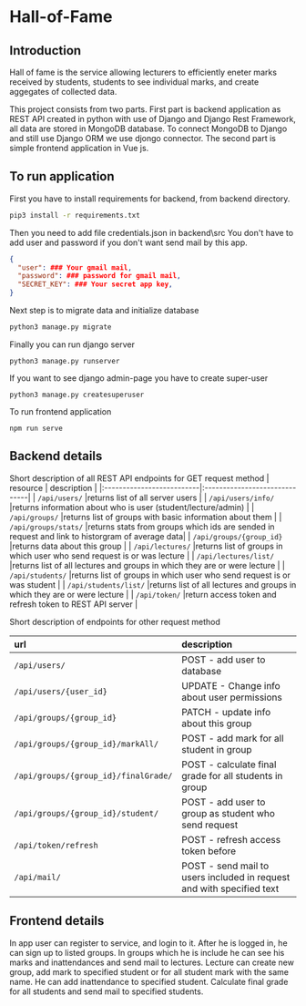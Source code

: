 # Hall-of-Fame

## Introduction

Hall of fame is the service allowing lecturers to efficiently eneter marks received by students, students to see individual marks, and create aggegates of collected data.

This project consists from two parts. First part is backend application as REST API created in python with use of Django and Django Rest Framework, all data are stored in MongoDB database. To connect MongoDB to Django and still use Django ORM we use djongo connector. The second part is simple frontend application in Vue js.

## To run application

First you have to install requirements for backend, from backend directory.

```bash
pip3 install -r requirements.txt
```

Then you need to add file credentials.json in backend\src
You don't have to add user and password if you don't want send mail by this app.
```json
{
  "user": ### Your gmail mail,
  "password": ### password for gmail mail,
  "SECRET_KEY": ### Your secret app key,
}
```
Next step is to migrate data and initialize database

```python
python3 manage.py migrate
```

Finally you can run django server
```
python3 manage.py runserver
```

If you want to see django admin-page you have to create super-user
```
python3 manage.py createsuperuser
```

To run frontend application
```npm
npm run serve
```

## Backend details

Short description of all REST API endpoints for GET request method
| resource                  | description                   |
|:--------------------------|:------------------------------|
| `/api/users/`              |returns list of all server users       |
| `/api/users/info/`         |returns information about who is user (student/lecture/admin)                               |
| `/api/groups/`             |returns list of groups with basic information about them                               |
| `/api/groups/stats/`       |returns stats from groups which ids are sended in request and link to historgram of average data|
| `/api/groups/{group_id}`   |returns data about this group                                |
| `/api/lectures/`           |returns list of groups in which user who send request is or was lecture                               |
| `/api/lectures/list/`      |returns list of all lectures and groups in which they are or were lecture                               |
| `/api/students/`           |returns list of groups in which user who send request is or was student                               |
| `/api/students/list/`      |returns list of all lectures and groups in which they are or were lecture                               |
| `/api/token/`              |return access token and refresh token to REST API server                               |


Short description of endpoints for other request method

| url                       | description                   |
|:--------------------------|:------------------------------|
| `/api/users/`              |POST - add user to database       |
| `/api/users/{user_id}`     |UPDATE - Change info about user permissions         |
| `/api/groups/{group_id}`   |PATCH - update info about this group                                |
| `/api/groups/{group_id}/markAll/`|POST - add mark for all student in group                                |
| `/api/groups/{group_id}/finalGrade/`|POST - calculate final grade for all students in group                                |
| `/api/groups/{group_id}/student/`|POST - add user to group as student who send request                                |
| `/api/token/refresh`       |POST - refresh access token before                        |
| `/api/mail/`               |POST - send mail to users included in request and with specified text                        |



## Frontend details

In app user can register to service, and login to it.
After he is logged in, he can sign up to listed groups. In groups which he is include he can see his marks and inattendances and send mail to lectures.
Lecture can create new group, add mark to specified student or for all student mark with the same name. He can add inattendance to specified student. Calculate final grade for all students and send mail to specified students.



